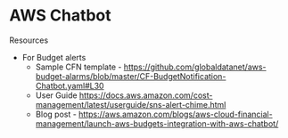 # AWS Chatbot

Resources
- For Budget alerts
    - Sample CFN template - https://github.com/globaldatanet/aws-budget-alarms/blob/master/CF-BudgetNotification-Chatbot.yaml#L30
    - User Guide https://docs.aws.amazon.com/cost-management/latest/userguide/sns-alert-chime.html
    - Blog post - https://aws.amazon.com/blogs/aws-cloud-financial-management/launch-aws-budgets-integration-with-aws-chatbot/
